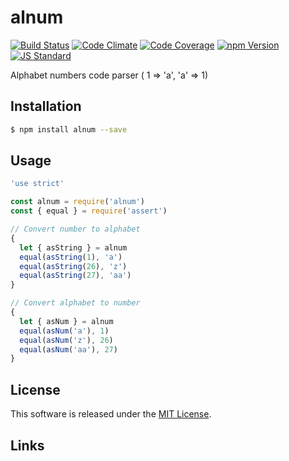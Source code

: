 alnum
==========

<!---
This file is generated by ape-tmpl. Do not update manually.
--->

<!-- Badge Start -->
<a name="badges"></a>

[![Build Status][bd_travis_shield_url]][bd_travis_url]
[![Code Climate][bd_codeclimate_shield_url]][bd_codeclimate_url]
[![Code Coverage][bd_codeclimate_coverage_shield_url]][bd_codeclimate_url]
[![npm Version][bd_npm_shield_url]][bd_npm_url]
[![JS Standard][bd_standard_shield_url]][bd_standard_url]

[bd_repo_url]: https://github.com/okunishinishi/node-alnum
[bd_travis_url]: http://travis-ci.org/okunishinishi/node-alnum
[bd_travis_shield_url]: http://img.shields.io/travis/okunishinishi/node-alnum.svg?style=flat
[bd_license_url]: https://github.com/okunishinishi/node-alnum/blob/master/LICENSE
[bd_codeclimate_url]: http://codeclimate.com/github/okunishinishi/node-alnum
[bd_codeclimate_shield_url]: http://img.shields.io/codeclimate/github/okunishinishi/node-alnum.svg?style=flat
[bd_codeclimate_coverage_shield_url]: http://img.shields.io/codeclimate/coverage/github/okunishinishi/node-alnum.svg?style=flat
[bd_gemnasium_url]: https://gemnasium.com/okunishinishi/node-alnum
[bd_gemnasium_shield_url]: https://gemnasium.com/okunishinishi/node-alnum.svg
[bd_npm_url]: http://www.npmjs.org/package/alnum
[bd_npm_shield_url]: http://img.shields.io/npm/v/alnum.svg?style=flat
[bd_standard_url]: http://standardjs.com/
[bd_standard_shield_url]: https://img.shields.io/badge/code%20style-standard-brightgreen.svg

<!-- Badge End -->


<!-- Description Start -->
<a name="description"></a>

Alphabet numbers code parser ( 1 => 'a',  'a' => 1)

<!-- Description End -->


<!-- Overview Start -->
<a name="overview"></a>



<!-- Overview End -->


<!-- Sections Start -->
<a name="sections"></a>

<!-- Section from "doc/guides/01.Installation.md.hbs" Start -->

<a name="section-doc-guides-01-installation-md"></a>
Installation
-----

```bash
$ npm install alnum --save
```


<!-- Section from "doc/guides/01.Installation.md.hbs" End -->

<!-- Section from "doc/guides/02.Usage.md.hbs" Start -->

<a name="section-doc-guides-02-usage-md"></a>
Usage
---------

```javascript
'use strict'

const alnum = require('alnum')
const { equal } = require('assert')

// Convert number to alphabet
{
  let { asString } = alnum
  equal(asString(1), 'a')
  equal(asString(26), 'z')
  equal(asString(27), 'aa')
}

// Convert alphabet to number
{
  let { asNum } = alnum
  equal(asNum('a'), 1)
  equal(asNum('z'), 26)
  equal(asNum('aa'), 27)
}

```


<!-- Section from "doc/guides/02.Usage.md.hbs" End -->


<!-- Sections Start -->


<!-- LICENSE Start -->
<a name="license"></a>

License
-------
This software is released under the [MIT License](https://github.com/okunishinishi/node-alnum/blob/master/LICENSE).

<!-- LICENSE End -->


<!-- Links Start -->
<a name="links"></a>

Links
------


<!-- Links End -->
